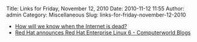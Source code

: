 Title: Links for Friday, November 12, 2010
Date: 2010-11-12 11:55
Author: admin
Category: Miscellaneous
Slug: links-for-friday-november-12-2010

-   [How will we know when the Internet is
    dead?](http://arstechnica.com/tech-policy/news/2010/11/are-you-on-the-internet-or-something-else.ars)
-   [Red Hat announces Red Hat Enterprise Linux 6 - Computerworld
    Blogs](http://blogs.computerworld.com/17335/red_hat_announces_red_hat_enterprise_linux_6)

